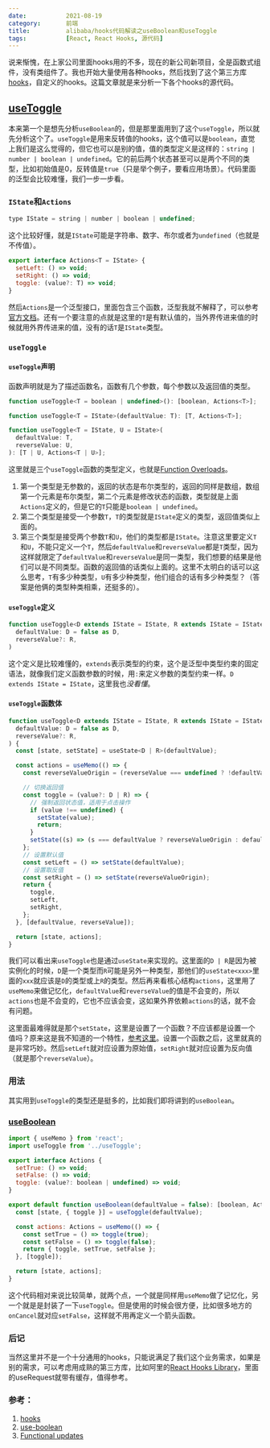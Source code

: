 ```yaml
---
date:           2021-08-19
category:       前端
title:          alibaba/hooks代码解读之useBoolean和useToggle
tags:           [React, React Hooks, 源代码]
---
```

说来惭愧，在上家公司里面hooks用的不多，现在的新公司新项目，全是函数式组件，没有类组件了。我也开始大量使用各种hooks，然后找到了这个第三方库[hooks](https://github.com/alibaba/hooks)，自定义的hooks。这篇文章就是来分析一下各个hooks的源代码。
<!--more-->

## [useToggle](https://github.com/alibaba/hooks/blob/master/packages/hooks/src/useToggle/index.ts)
本来第一个是想先分析`useBoolean`的，但是那里面用到了这个`useToggle`，所以就先分析这个了。`useToggle`是用来反转值的hooks，这个值可以是`boolean`，直觉上我们是这么觉得的，但它也可以是别的值，值的类型定义是这样的：`string | number | boolean | undefined`。它的前后两个状态甚至可以是两个不同的类型，比如初始值是0，反转值是`true`（只是举个例子，要看应用场景）。代码里面的泛型会比较难懂，我们一步一步看。

### `IState`和`Actions`
```JavaScript
type IState = string | number | boolean | undefined;
```
这个比较好懂，就是`IState`可能是字符串、数字、布尔或者为`undefined`（也就是不传值）。

```JavaScript
export interface Actions<T = IState> {
  setLeft: () => void;
  setRight: () => void;
  toggle: (value?: T) => void;
}
```
然后`Actions`是一个泛型接口，里面包含三个函数，泛型我就不解释了，可以参考[官方文档](https://www.typescriptlang.org/docs/handbook/2/generics.html)。还有一个要注意的点就是这里的`T`是有默认值的，当外界传进来值的时候就用外界传进来的值，没有的话`T`是`IState`类型。

### `useToggle`
#### `useToggle`声明
函数声明就是为了描述函数名，函数有几个参数，每个参数以及返回值的类型。
```JavaScript
function useToggle<T = boolean | undefined>(): [boolean, Actions<T>];

function useToggle<T = IState>(defaultValue: T): [T, Actions<T>];

function useToggle<T = IState, U = IState>(
  defaultValue: T,
  reverseValue: U,
): [T | U, Actions<T | U>];
```
这里就是三个`useToggle`函数的类型定义，也就是[Function Overloads](https://www.typescriptlang.org/docs/handbook/2/functions.html#function-overloads)。
1. 第一个类型是无参数的，返回的状态是布尔类型的，返回的同样是数组，数组第一个元素是布尔类型，第二个元素是修改状态的函数，类型就是上面`Actions`定义的，但是它的`T`只能是`boolean | undefined`。
2. 第二个类型是接受一个参数`T`，`T`的类型就是`IState`定义的类型，返回值类似上面的。
3. 第三个类型是接受两个参数`T`和`U`，他们的类型都是`IState`。注意这里要定义`T`和`U`，不能只定义一个`T`，然后`defaultValue`和`reverseValue`都是`T`类型，因为这样就限定了`defaultValue`和`reverseValue`是同一类型，我们想要的结果是他们可以是不同类型。函数的返回值的话类似上面的。这里不太明白的话可以这么思考，`T`有多少种类型，`U`有多少种类型，他们组合的话有多少种类型？（答案是他俩的类型种类相乘，还挺多的）。

#### `useToggle`定义
```JavaScript
function useToggle<D extends IState = IState, R extends IState = IState>(
  defaultValue: D = false as D,
  reverseValue?: R,
)
```
这个定义是比较难懂的，`extends`表示类型的约束，这个是泛型中类型约束的固定语法，就像我们定义函数参数的时候，用`:`来定义参数的类型约束一样。`D extends IState = IState`，这里我也*没看懂*。

#### `useToggle`函数体
```JavaScript
function useToggle<D extends IState = IState, R extends IState = IState>(
  defaultValue: D = false as D,
  reverseValue?: R,
) {
  const [state, setState] = useState<D | R>(defaultValue);

  const actions = useMemo(() => {
    const reverseValueOrigin = (reverseValue === undefined ? !defaultValue : reverseValue) as D | R;

    // 切换返回值
    const toggle = (value?: D | R) => {
      // 强制返回状态值，适用于点击操作
      if (value !== undefined) {
        setState(value);
        return;
      }
      setState((s) => (s === defaultValue ? reverseValueOrigin : defaultValue));
    };
    // 设置默认值
    const setLeft = () => setState(defaultValue);
    // 设置取反值
    const setRight = () => setState(reverseValueOrigin);
    return {
      toggle,
      setLeft,
      setRight,
    };
  }, [defaultValue, reverseValue]);

  return [state, actions];
}
```
我们可以看出来`useToggle`也是通过`useState`来实现的。这里面的`D | R`是因为被实例化的时候，`D`是一个类型而`R`可能是另外一种类型，那他们的`useState<xxx>`里面的`xxx`就应该是`D`的类型或上`R`的类型。然后再来看核心结构`actions`，这里用了`useMemo`来做记忆化，`defaultValue`和`reverseValue`的值是不会变的，所以`actions`也是不会变的，它也不应该会变，这如果外界依赖`actions`的话，就不会有问题。

这里面最难得就是那个`setState`，这里是设置了一个函数？不应该都是设置一个值吗？原来这是我不知道的一个特性，[参考这里](https://reactjs.org/docs/hooks-reference.html#functional-updates)。设置一个函数之后，这里就真的是非常巧妙。然后`setLeft`就对应设置为原始值，`setRight`就对应设置为反向值（就是那个`reverseValue`）。

### 用法

其实用到`useToggle`的类型还是挺多的，比如我们即将讲到的`useBoolean`。

### [useBoolean](https://github.com/alibaba/hooks/blob/master/packages/hooks/src/useBoolean/index.ts)
```JavaScript
import { useMemo } from 'react';
import useToggle from '../useToggle';

export interface Actions {
  setTrue: () => void;
  setFalse: () => void;
  toggle: (value?: boolean | undefined) => void;
}

export default function useBoolean(defaultValue = false): [boolean, Actions] {
  const [state, { toggle }] = useToggle(defaultValue);

  const actions: Actions = useMemo(() => {
    const setTrue = () => toggle(true);
    const setFalse = () => toggle(false);
    return { toggle, setTrue, setFalse };
  }, [toggle]);

  return [state, actions];
}
```
这个代码相对来说比较简单，就两个点，一个就是同样用`useMemo`做了记忆化，另一个就是是封装了一下`useToggle`。但是使用的时候会很方便，比如很多地方的`onCancel`就对应`setFalse`，这样就不用再定义一个箭头函数。


### 后记
当然这里并不是一个十分通用的hooks，只能说满足了我们这个业务需求，如果是别的需求，可以考虑用成熟的第三方库，比如阿里的[React Hooks Library](https://github.com/alibaba/hooks)，里面的useRequest就带有缓存，值得参考。

### 参考：
1. [hooks](https://github.com/alibaba/hooks)
1. [use-boolean](https://chakra-ui.com/docs/hooks/use-boolean#usage-of-on-and-off-methods)
1. [Functional updates](https://reactjs.org/docs/hooks-reference.html#functional-updates)
